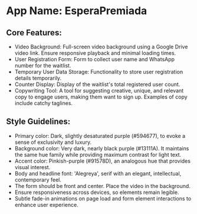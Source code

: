 # **App Name**: EsperaPremiada

## Core Features:

- Video Background: Full-screen video background using a Google Drive video link. Ensure responsive playback and minimal loading times.
- User Registration Form: Form to collect user name and WhatsApp number for the waitlist.
- Temporary User Data Storage: Functionality to store user registration details temporarily.
- Counter Display: Display of the waitlist's total registered user count.
- Copywriting Tool: A tool for suggesting creative, unique, and relevant copy to engage users, making them want to sign up. Examples of copy include catchy taglines.

## Style Guidelines:

- Primary color: Dark, slightly desaturated purple (#594677), to evoke a sense of exclusivity and luxury.
- Background color: Very dark, nearly black purple (#13111A). It maintains the same hue family while providing maximum contrast for light text.
- Accent color: Pinkish-purple (#91578D), an analogous hue that provides visual interest.
- Body and headline font: 'Alegreya', serif with an elegant, intellectual, contemporary feel.
- The form should be front and center. Place the video in the background.
- Ensure responsiveness across devices, so elements remain legible.
- Subtle fade-in animations on page load and form element interactions to enhance user experience.